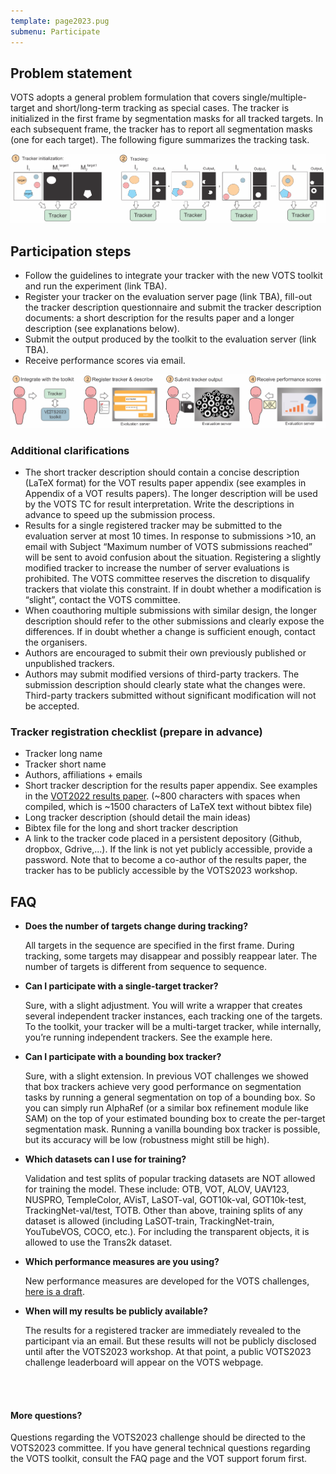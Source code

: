 ```yaml
---
template: page2023.pug
submenu: Participate
---
```


## Problem statement

VOTS adopts a general problem formulation that covers single/multiple-target and short/long-term tracking as special cases. The tracker is initialized in the first frame by segmentation masks for all tracked targets. In each subsequent frame, the tracker has to report all segmentation masks (one for each target). The following figure summarizes the tracking task.

![Problem statement](problem_statement.png)

## Participation steps

 - Follow the guidelines to integrate your tracker with the new VOTS toolkit and run the experiment (link TBA).
 - Register your tracker on the evaluation server page (link TBA), fill-out the tracker description questionnaire and submit the tracker description documents: a short description for the results paper and a longer description (see explanations below).
 - Submit the output produced by the toolkit to the evaluation server (link TBA).
 - Receive performance scores via email. 

![Participation steps](participation_steps.png)

### Additional clarifications
 
 - The short tracker description should contain a concise description (LaTeX format) for the VOT results paper appendix (see examples in Appendix of a VOT results papers). The longer description will be used by the VOTS TC for result interpretation. Write the descriptions in advance to speed up the submission process.
 - Results for a single registered tracker may be submitted to the evaluation server at most 10 times. In response to submissions >10, an email  with Subject “Maximum number of VOTS submissions reached” will be sent to avoid confusion about the situation. Registering a slightly modified tracker to increase the number of server evaluations is prohibited. The VOTS committee reserves the discretion to disqualify trackers that violate this constraint. If in doubt whether a modification is “slight”, contact the VOTS committee.
 - When  coauthoring multiple submissions with similar design, the longer description should refer to the other submissions and clearly expose the differences. If in doubt whether a change is sufficient enough, contact the organisers. 
 - Authors are encouraged to submit their own previously published or unpublished trackers.
 - Authors may submit modified versions of third-party trackers. The submission description should clearly state what the changes were. Third-party trackers submitted without significant modification will not be accepted.

### Tracker registration checklist (prepare in advance)

- Tracker long name
- Tracker short name
- Authors, affiliations + emails
- Short tracker description for the results paper appendix. See examples in the [VOT2022 results paper](https://prints.vicos.si/publications/files/416). (~800 characters with spaces when compiled, which is ~1500 characters of LaTeX text without bibtex file)
- Long tracker description (should detail the main ideas)
- Bibtex file for the long and short tracker description
- A link to the tracker code placed in a persistent depository (Github, dropbox, Gdrive,...). If the link is not yet publicly accessible, provide a password. Note that to become a co-author of the results paper, the tracker has to be publicly accessible by the VOTS2023 workshop.

## FAQ

  - **Does the number of targets change during tracking?**

    All targets in the sequence are specified in the first frame. During tracking, some targets may disappear and possibly reappear later. The number of targets is different from sequence to sequence.
  - **Can I participate with a single-target tracker?**

    Sure, with a slight adjustment. You will write a wrapper that creates several independent tracker instances, each tracking one of the targets. To the toolkit, your tracker will be a multi-target tracker, while internally, you’re running independent trackers. See the example here.
  - **Can I participate with a bounding box tracker?**

    Sure, with a slight extension. In previous VOT challenges we showed that box trackers achieve very good performance on segmentation tasks by running a general segmentation on top of a bounding box. So you can simply run AlphaRef (or a similar box refinement module like SAM) on the top of your estimated bounding box to create the per-target segmentation mask. Running a vanilla bounding box tracker is possible, but its accuracy will be low (robustness might still be high).
  - **Which datasets can I use for training?**

    Validation and test splits of popular tracking datasets are NOT allowed for training the model. These include: OTB, VOT, ALOV, UAV123, NUSPRO, TempleColor, AVisT, LaSOT-val, GOT10k-val, GOT10k-test, TrackingNet-val/test, TOTB.
    Other than above, training splits of any dataset is allowed (including LaSOT-train, TrackingNet-train, YouTubeVOS, COCO, etc.). For including the transparent objects, it is allowed to use the Trans2k dataset.

  - **Which performance measures are you using?**

    New performance measures are developed for the VOTS challenges, [here is a draft](https://data.votchallenge.net/vots2023/measures.pdf).

  - **When will my results be publicly available?**

    The results for a registered tracker are immediately revealed to the participant via an email. But these results will not be publicly disclosed until after the VOTS2023 workshop. At that point, a public VOTS2023 challenge leaderboard will appear on the VOTS webpage.


<br/>
<br/>

<div class="alert alert-info" role="alert">
<div class="icon-left"><i class="glyphicon glyphicon-bullhorn hugeicon"></i> </div>
<h4>More questions?</h4>

Questions regarding the VOTS2023 challenge should be directed to the VOTS2023 committee. If you have general technical questions regarding the VOTS toolkit, consult the FAQ page and the VOT support forum first.
</div>



